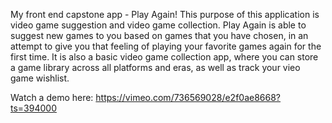 My front end capstone app - Play Again! This purpose of this application is video game suggestion and video game collection. Play Again is able to suggest new games to you based on games that you have chosen, in an attempt to give you that feeling of playing your favorite games again for the first time. It is also a basic video game collection app, where you can store a game library across all platforms and eras, as well as track your vieo game wishlist.

Watch a demo here:
https://vimeo.com/736569028/e2f0ae8668?ts=394000
